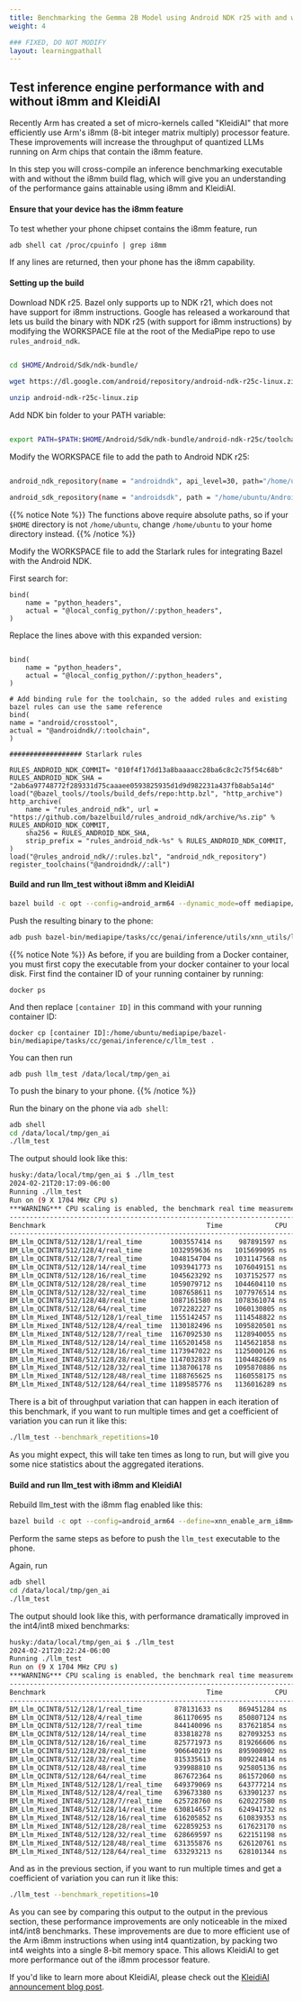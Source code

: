 ```yaml
---
title: Benchmarking the Gemma 2B Model using Android NDK r25 with and without KleidiAI
weight: 4

### FIXED, DO NOT MODIFY
layout: learningpathall
---
```


## Test inference engine performance with and without i8mm and KleidiAI

Recently Arm has created a set of micro-kernels called "KleidiAI" that more efficiently use Arm's i8mm (8-bit integer matrix multiply) processor feature. These improvements will increase the throughput of quantized LLMs running on Arm chips that contain the i8mm feature.

In this step you will cross-compile an inference benchmarking executable with and without the i8mm build flag, which will give you an understanding of the performance gains attainable using i8mm and KleidiAI.

#### Ensure that your device has the i8mm feature

To test whether your phone chipset contains the i8mm feature, run

```
adb shell cat /proc/cpuinfo | grep i8mm
```

If any lines are returned, then your phone has the i8mm capability.


#### Setting up the build

Download NDK r25. Bazel only supports up to NDK r21, which does not have support for i8mm instructions. Google has released a workaround that lets us build the binary with NDK r25 (with support for i8mm instructions) by modifying the WORKSPACE file at the root of the MediaPipe repo to use `rules_android_ndk`.

```bash

cd $HOME/Android/Sdk/ndk-bundle/

wget https://dl.google.com/android/repository/android-ndk-r25c-linux.zip

unzip android-ndk-r25c-linux.zip

```

Add NDK bin folder to your PATH variable:

```bash

export PATH=$PATH:$HOME/Android/Sdk/ndk-bundle/android-ndk-r25c/toolchains/llvm/prebuilt/linux-x86_64/bin/

```

Modify the WORKSPACE file to add the path to Android NDK r25:

```bash

android_ndk_repository(name = "androidndk", api_level=30, path="/home/ubuntu/Android/Sdk/ndk-bundle/android-ndk-r25c")

android_sdk_repository(name = "androidsdk", path = "/home/ubuntu/Android/Sdk")

```

{{% notice Note %}}
The functions above require absolute paths, so if your `$HOME` directory is not `/home/ubuntu`, change `/home/ubuntu` to your home directory instead.
{{% /notice %}}

Modify the WORKSPACE file to add the Starlark rules for integrating Bazel with the Android NDK.

First search for:

```
bind(
    name = "python_headers",
    actual = "@local_config_python//:python_headers",
)
```

Replace the lines above with this expanded version:

```

bind(
    name = "python_headers",
    actual = "@local_config_python//:python_headers",
)

# Add binding rule for the toolchain, so the added rules and existing bazel rules can use the same reference
bind(
name = "android/crosstool",
actual = "@androidndk//:toolchain",
)

################## Starlark rules

RULES_ANDROID_NDK_COMMIT= "010f4f17dd13a8baaaacc28ba6c8c2c75f54c68b"
RULES_ANDROID_NDK_SHA = "2ab6a97748772f289331d75caaaee0593825935d1d9d982231a437fb8ab5a14d"
load("@bazel_tools//tools/build_defs/repo:http.bzl", "http_archive")
http_archive(
	name = "rules_android_ndk", url = "https://github.com/bazelbuild/rules_android_ndk/archive/%s.zip" % RULES_ANDROID_NDK_COMMIT,
	sha256 = RULES_ANDROID_NDK_SHA,
	strip_prefix = "rules_android_ndk-%s" % RULES_ANDROID_NDK_COMMIT,
)
load("@rules_android_ndk//:rules.bzl", "android_ndk_repository")
register_toolchains("@androidndk//:all")
```

#### Build and run llm_test without i8mm and KleidiAI

```bash
bazel build -c opt --config=android_arm64 --dynamic_mode=off mediapipe/tasks/cc/genai/inference/utils/xnn_utils:llm_test
```

Push the resulting binary to the phone:

```bash
adb push bazel-bin/mediapipe/tasks/cc/genai/inference/utils/xnn_utils/llm_test /data/local/tmp/gen_ai
```

{{% notice Note %}}
As before, if you are building from a Docker container, you must first copy the executable from your docker container to your local disk. First find the container ID of your running container by running:

```
docker ps
```

And then replace `[container ID]` in this command with your running container ID:

```
docker cp [container ID]:/home/ubuntu/mediapipe/bazel-bin/mediapipe/tasks/cc/genai/inference/c/llm_test .
```

You can then run

```
adb push llm_test /data/local/tmp/gen_ai
```

To push the binary to your phone.
{{% /notice %}}

Run the binary on the phone via `adb shell`:

```bash
adb shell
cd /data/local/tmp/gen_ai
./llm_test
```

The output should look like this:

```bash
husky:/data/local/tmp/gen_ai $ ./llm_test
2024-02-21T20:17:09-06:00
Running ./llm_test
Run on (9 X 1704 MHz CPU s)
***WARNING*** CPU scaling is enabled, the benchmark real time measurements may be noisy and will incur extra overhead.
--------------------------------------------------------------------------------------------------
Benchmark                                        Time             CPU   Iterations UserCounters...
--------------------------------------------------------------------------------------------------
BM_Llm_QCINT8/512/128/1/real_time       1003557414 ns    987891597 ns            1 items_per_second=127.546/s
BM_Llm_QCINT8/512/128/4/real_time       1032959636 ns   1015699095 ns            1 items_per_second=123.916/s
BM_Llm_QCINT8/512/128/7/real_time       1048154704 ns   1031147568 ns            1 items_per_second=122.119/s
BM_Llm_QCINT8/512/128/14/real_time      1093941773 ns   1076049151 ns            1 items_per_second=117.008/s
BM_Llm_QCINT8/512/128/16/real_time      1045623292 ns   1037152577 ns            1 items_per_second=122.415/s
BM_Llm_QCINT8/512/128/28/real_time      1059079712 ns   1044604110 ns            1 items_per_second=120.86/s
BM_Llm_QCINT8/512/128/32/real_time      1087658611 ns   1077976514 ns            1 items_per_second=117.684/s
BM_Llm_QCINT8/512/128/48/real_time      1087161580 ns   1078361074 ns            1 items_per_second=117.738/s
BM_Llm_QCINT8/512/128/64/real_time      1072282227 ns   1060130805 ns            1 items_per_second=119.372/s
BM_Llm_Mixed_INT48/512/128/1/real_time  1155142457 ns   1114548822 ns            1 items_per_second=110.809/s
BM_Llm_Mixed_INT48/512/128/4/real_time  1130182496 ns   1095820501 ns            1 items_per_second=113.256/s
BM_Llm_Mixed_INT48/512/128/7/real_time  1167092530 ns   1128940055 ns            1 items_per_second=109.674/s
BM_Llm_Mixed_INT48/512/128/14/real_time 1165201458 ns   1145621858 ns            1 items_per_second=109.852/s
BM_Llm_Mixed_INT48/512/128/16/real_time 1173947022 ns   1125000126 ns            1 items_per_second=109.034/s
BM_Llm_Mixed_INT48/512/128/28/real_time 1147032837 ns   1104482669 ns            1 items_per_second=111.592/s
BM_Llm_Mixed_INT48/512/128/32/real_time 1138706178 ns   1095870886 ns            1 items_per_second=112.408/s
BM_Llm_Mixed_INT48/512/128/48/real_time 1188765625 ns   1160558175 ns            1 items_per_second=107.675/s
BM_Llm_Mixed_INT48/512/128/64/real_time 1189585776 ns   1136016289 ns            1 items_per_second=107.6/s
```

There is a bit of throughput variation that can happen in each iteration of this benchmark, if you want to run multiple times and get a coefficient of variation you can run it like this:

```bash
./llm_test --benchmark_repetitions=10
```

As you might expect, this will take ten times as long to run, but will give you some nice statistics about the aggregated iterations.

#### Build and run llm_test with i8mm and KleidiAI

Rebuild llm_test with the i8mm flag enabled like this:

```bash
bazel build -c opt --config=android_arm64 --define=xnn_enable_arm_i8mm=true --dynamic_mode=off mediapipe/tasks/cc/genai/inference/utils/xnn_utils:llm_test
```

Perform the same steps as before to push the `llm_test` executable to the phone.

Again, run

```bash
adb shell
cd /data/local/tmp/gen_ai
./llm_test
```

The output should look like this, with performance dramatically improved in the int4/int8 mixed benchmarks:

```bash
husky:/data/local/tmp/gen_ai $ ./llm_test
2024-02-21T20:22:24-06:00
Running ./llm_test
Run on (9 X 1704 MHz CPU s)
***WARNING*** CPU scaling is enabled, the benchmark real time measurements may be noisy and will incur extra overhead.
--------------------------------------------------------------------------------------------------
Benchmark                                        Time             CPU   Iterations UserCounters...
--------------------------------------------------------------------------------------------------
BM_Llm_QCINT8/512/128/1/real_time        878131633 ns    869451284 ns            1 items_per_second=145.764/s
BM_Llm_QCINT8/512/128/4/real_time        861170695 ns    850807124 ns            1 items_per_second=148.635/s
BM_Llm_QCINT8/512/128/7/real_time        844140096 ns    837621854 ns            1 items_per_second=151.634/s
BM_Llm_QCINT8/512/128/14/real_time       833818278 ns    827093253 ns            1 items_per_second=153.511/s
BM_Llm_QCINT8/512/128/16/real_time       825771973 ns    819266606 ns            1 items_per_second=155.006/s
BM_Llm_QCINT8/512/128/28/real_time       906640219 ns    895908902 ns            1 items_per_second=141.181/s
BM_Llm_QCINT8/512/128/32/real_time       815335613 ns    809224814 ns            1 items_per_second=156.991/s
BM_Llm_QCINT8/512/128/48/real_time       939988810 ns    925805136 ns            1 items_per_second=136.172/s
BM_Llm_QCINT8/512/128/64/real_time       867672364 ns    861572060 ns            1 items_per_second=147.521/s
BM_Llm_Mixed_INT48/512/128/1/real_time   649379069 ns    643777214 ns            1 items_per_second=197.111/s
BM_Llm_Mixed_INT48/512/128/4/real_time   639673380 ns    633901237 ns            1 items_per_second=200.102/s
BM_Llm_Mixed_INT48/512/128/7/real_time   625728760 ns    620227580 ns            1 items_per_second=204.561/s
BM_Llm_Mixed_INT48/512/128/14/real_time  630814657 ns    624941732 ns            1 items_per_second=202.912/s
BM_Llm_Mixed_INT48/512/128/16/real_time  616205852 ns    610839353 ns            1 items_per_second=207.723/s
BM_Llm_Mixed_INT48/512/128/28/real_time  622859253 ns    617623170 ns            1 items_per_second=205.504/s
BM_Llm_Mixed_INT48/512/128/32/real_time  628669597 ns    622151198 ns            1 items_per_second=203.605/s
BM_Llm_Mixed_INT48/512/128/48/real_time  631355876 ns    626120761 ns            1 items_per_second=202.738/s
BM_Llm_Mixed_INT48/512/128/64/real_time  633293213 ns    628101344 ns            1 items_per_second=202.118/s
```

And as in the previous section, if you want to run multiple times and get a coefficient of variation you can run it like this:

```bash
./llm_test --benchmark_repetitions=10
```

As you can see by comparing this output to the output in the previous section, these performance improvements are only noticeable in the mixed int4/int8 benchmarks. These improvements are due to more efficient use of the Arm i8mm instructions when using int4 quantization, by packing two int4 weights into a single 8-bit memory space. This allows KleidiAI to get more performance out of the i8mm processor feature.

If you'd like to learn more about KleidiAI, please check out the [KleidiAI announcement blog post](https://newsroom.arm.com/blog/arm-kleidi).

